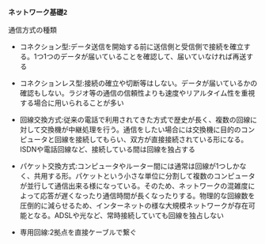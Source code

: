 ### `ネットワーク基礎2`

通信方式の種類

- コネクション型:データ送信を開始する前に送信側と受信側で接続を確立する。1つ1つのデータが届いていることを確認して、届いていなければ再送する

- コネクションレス型:接続の確立や切断等はしない。データが届いているかの確認もしない。ラジオ等の通信の信頼性よりも速度やリアルタイム性を重視する場合に用いられることが多い

- 回線交換方式:従来の電話で利用されてきた方式で歴史が長く、複数の回線に対して交換機が中継処理を行う。通信をしたい場合には交換機に目的のコンピュータと回線を接続してもらい、双方が直接接続されている形になる。ISDNや電話回線など、接続している間は回線を独占する

- パケット交換方式:コンピュータやルーター間には通常は回線が1つしかなく、共用する形。パケットという小さな単位に分割して複数のコンピュータが並行して通信出来る様になっている。そのため、ネットワークの混雑度によって応答が遅くなったり通信時間が長くなったりする。物理的な回線数を圧倒的に減らせるため、インターネットの様な大規模ネットワークが存在可能となる。ADSLや光など、常時接続していても回線を独占しない

- 専用回線:2拠点を直接ケーブルで繋ぐ
